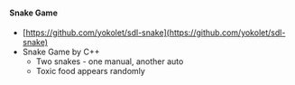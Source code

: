 #### Snake Game
- [https://github.com/yokolet/sdl-snake](https://github.com/yokolet/sdl-snake)
- Snake Game by C++
    - Two snakes - one manual, another auto
    - Toxic food appears randomly
